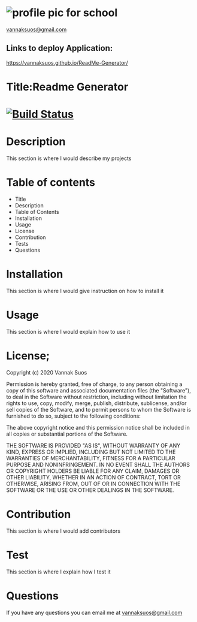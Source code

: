 
# ![profile pic for school](https://avatars1.githubusercontent.com/u/59664686?v=4)

vannaksuos@gmail.com

## Links to deploy Application:
https://vannaksuos.github.io/ReadMe-Generator/
# Title:Readme Generator
# [![Build Status](https://travis-ci.com/vannaksuos/ReadMe-Generator.svg?branch=master)](https://travis-ci.com/vannaksuos/ReadMe-Generator)
# Description
 This section is where I would describe my projects
# Table of contents

* Title
* Description
* Table of Contents
* Installation
* Usage
* License
* Contribution
* Tests
* Questions
# Installation
This section is where I would give instruction on how to install it
# Usage
This section is where I would explain how to use it
# License; 
Copyright (c) 2020 Vannak Suos

Permission is hereby granted, free of charge, to any person obtaining a copy of this software and associated documentation files (the "Software"), to deal in the Software without restriction, including without limitation the rights to use, copy, modify, merge, publish, distribute, sublicense, and/or sell copies of the Software, and to permit persons to whom the Software is furnished to do so, subject to the following conditions:

The above copyright notice and this permission notice shall be included in all copies or substantial portions of the Software.

THE SOFTWARE IS PROVIDED "AS IS", WITHOUT WARRANTY OF ANY KIND, EXPRESS OR IMPLIED, INCLUDING BUT NOT LIMITED TO THE WARRANTIES OF MERCHANTABILITY, FITNESS FOR A PARTICULAR PURPOSE AND NONINFRINGEMENT. IN NO EVENT SHALL THE AUTHORS OR COPYRIGHT HOLDERS BE LIABLE FOR ANY CLAIM, DAMAGES OR OTHER LIABILITY, WHETHER IN AN ACTION OF CONTRACT, TORT OR OTHERWISE, ARISING FROM, OUT OF OR IN CONNECTION WITH THE SOFTWARE OR THE USE OR OTHER DEALINGS IN THE SOFTWARE.
# Contribution
This section is where I would add contributors
# Test
This section is where I explain how I test it
# Questions
If you have any questions you can email me at vannaksuos@gmail.com